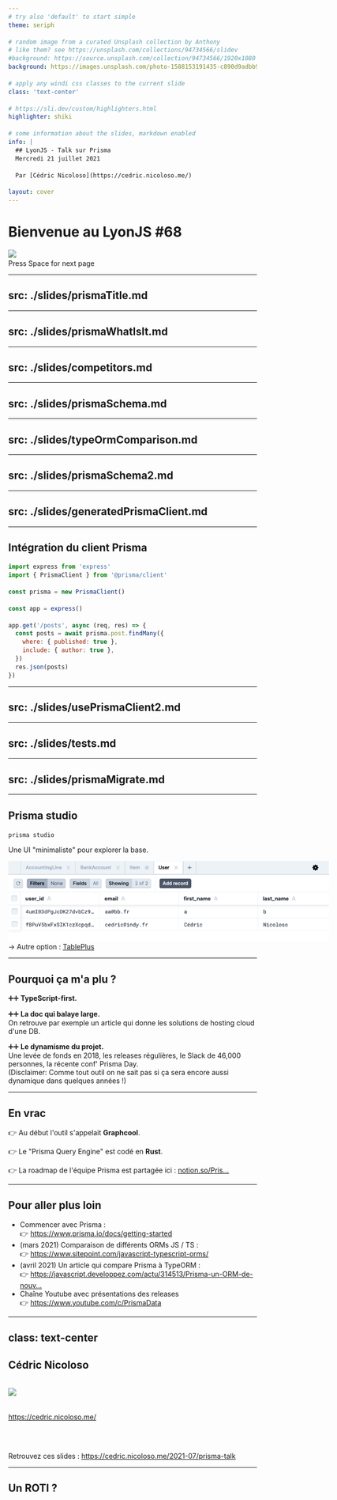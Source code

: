 ```yaml
---
# try also 'default' to start simple
theme: seriph

# random image from a curated Unsplash collection by Anthony
# like them? see https://unsplash.com/collections/94734566/slidev
#background: https://source.unsplash.com/collection/94734566/1920x1080
background: https://images.unsplash.com/photo-1588153191435-c890d9adbb99?ixid=MnwxMjA3fDB8MHxwaG90by1wYWdlfHx8fGVufDB8fHx8&ixlib=rb-1.2.1&auto=format&fit=crop&w=1650&q=80

# apply any windi css classes to the current slide
class: 'text-center'

# https://sli.dev/custom/highlighters.html
highlighter: shiki

# some information about the slides, markdown enabled
info: |
  ## LyonJS - Talk sur Prisma 
  Mercredi 21 juillet 2021

  Par [Cédric Nicoloso](https://cedric.nicoloso.me/)

layout: cover
---
```


# Bienvenue au LyonJS #68

<div class="flex justify-center">
  <img
    class="w-80 opacity-90"
    src="https://secure-content.meetupstatic.com/images/https%3A%2F%2Fsecure.meetupstatic.com%2Fphotos%2Fevent%2F9%2F2%2F9%2F7%2Fhighres_496537527.jpeg/600x337.jpg"
  />
</div>

<div class="pt-12">
  <span @click="$slidev.nav.next" class="px-2 py-1 rounded cursor-pointer" hover="bg-white bg-opacity-10">
    Press Space for next page <carbon:arrow-right class="inline"/>
  </span>
</div>

<!--
## Et ben, bienvenue à toutes et à tous.  

### On est ravi de pouvoir vous accueillir ici chez Indy pour ce nouveau LyonJS.

### On va attaquer le premier talk...
### Et je vais prendre une vingtaine de minutes pour vous parler de Prisma.
-->





---
src: ./slides/prismaTitle.md
---


---
src: ./slides/prismaWhatIsIt.md
---


---
src: ./slides/competitors.md
---


---
src: ./slides/prismaSchema.md
---


---
src: ./slides/typeOrmComparison.md
---


---
src: ./slides/prismaSchema2.md
---


---
src: ./slides/generatedPrismaClient.md
---





---

## Intégration du client Prisma

```javascript
import express from 'express'
import { PrismaClient } from '@prisma/client'

const prisma = new PrismaClient()

const app = express()

app.get('/posts', async (req, res) => {
  const posts = await prisma.post.findMany({
    where: { published: true },
    include: { author: true },
  })
  res.json(posts)
})
```

<!--
### Exemple classique, tiré de la doc de Prisma.

#### Bon je comprends que c'est un exemple mais personnellement quand je vois ça j'ai mal aux yeux.
#### Non on n'interagît pas avec la base depuis un handler de route 🙀
-->





---
src: ./slides/usePrismaClient2.md
---


---
src: ./slides/tests.md
---


---
src: ./slides/prismaMigrate.md
---



---

## Prisma studio

`prisma studio`

Une UI "minimaliste" pour explorer la base.

<img src="/images/prisma-studio.png" class="mt-10" style="max-width: 650px;">

<div class="mt-10 text-sm">
→ Autre option : <a href="https://tableplus.com/" target="_blank">TablePlus</a>
</div>

<style>
.ced-link {
  border-radius: 1.5rem;
  display: inline-block;
  transition-property: background-color,border-color,color,fill,stroke;
  transition-timing-function: cubic-bezier(.4,0,.2,1);
  transition-duration: 150ms;
  padding: .7em .9em .7em .9em;
  border-bottom-width: 0 !important;
}
.ced-link:hover {
  cursor: pointer;
  background-color: rgba(16,135,117,.1);
}
</style>

<!--
#### Bon je le mentionne quand même, ça a le mérite d'exister !
#### Mais pour être un peu plus sérieux je vous conseille TablePlus.
-->





---

## Pourquoi ça m'a plu ?

➕➕ <strong>TypeScript-first.</strong>  

➕➕ <strong>La doc qui balaye large.</strong>  
On retrouve par exemple un article qui donne les solutions de hosting cloud d'une DB.

➕➕ <strong>Le dynamisme du projet.</strong>  
Une levée de fonds en 2018, les releases régulières, le Slack de 46,000 personnes, la récente conf' Prisma Day.  
<span class="text-sm">
  (Disclaimer: Comme tout outil on ne sait pas si ça sera encore aussi dynamique dans quelques années !)
</span>

<Tweet id="1400893865196879873" scale="0.65" class="mt-7" />

<!--
### Et pourtant je ne suis pas un fan de la première de TS, mais là il faut bien reconnaître que c'est hyper agréable de bosser avec ça dans l'IDE.
-->





---

## En vrac

👉 Au début l'outil s'appelait <strong>Graphcool</strong>.

👉 Le "Prisma Query Engine" est codé en <strong>Rust</strong>.

👉 La roadmap de l'équipe Prisma est partagée ici :
<a href="https://www.notion.so/Prisma-Roadmap-50766227b779464ab98899accb98295f" target="_blank">notion.so/Pris...</a>





---

## Pour aller plus loin

<ul>
  <li>
    <div>Commencer avec Prisma :</div>
    👉 <a href="https://www.prisma.io/docs/getting-started" target="_blank" class="ml-1">
      https://www.prisma.io/docs/getting-started
    </a>
  </li>
  <li>
    <div>(mars 2021) Comparaison de différents ORMs JS / TS :</div>
    👉 <a href="https://www.sitepoint.com/javascript-typescript-orms/" target="_blank" class="ml-1">
      https://www.sitepoint.com/javascript-typescript-orms/
    </a>
  </li>
  <li>
    <div>(avril 2021) Un article qui compare Prisma à TypeORM :</div>
    👉 <a href="https://javascript.developpez.com/actu/314513/Prisma-un-ORM-de-nouvelle-generation-pour-Node-js-et-TypeScript-pour-concurrencer-TypeORM-et-Sequelize-et-devenir-la-norme-de-l-industrie/" target="_blank" class="ml-1">
      https://javascript.developpez.com/actu/314513/Prisma-un-ORM-de-nouv...
    </a>
  </li>
  <li>
    <div>Chaîne Youtube avec présentations des releases</div>
    👉 <a href="https://www.youtube.com/c/PrismaData" target="_blank" class="ml-1">
      https://www.youtube.com/c/PrismaData
    </a>
  </li>
</ul>

<style>
ul li {
  @apply mb-5;

  div {
    @apply -mb-2;
  }
  a {
    @apply text-sm;
  }
}
</style>





---
class: text-center
---

## Cédric Nicoloso

<br>

<div class="flex justify-center">
  <img src="https://avatars.githubusercontent.com/u/4280765" class="w-40 h-40 rounded-full">
</div>

<br>

https://cedric.nicoloso.me/

<br>
<br>

Retrouvez ces slides : https://cedric.nicoloso.me/2021-07/prisma-talk





---

## Un ROTI ?

